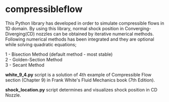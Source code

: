 # compressibleflow
This  Python library has developed in order to simulate compressible flows in 1D domain. By using this library, normal shock position in Converging-Diverging(CD) nozzles can be obtained by iterative numerical methods. Following numerical methods has been integrated and they are optional while solving quadratic equations;

1 - Bisection Method (default method - most stable) <br />
2 - Golden-Section Method <br />
3 - Secant Method <br />

**white_9_4.py** script is a solution of 4th example of Compressible Flow section (Chapter 9) in Frank White's Fluid Mechanics book (7th Edition). <br />

**shock_location.py** script determines and visualizes shock position in CD Nozzle. <br />
